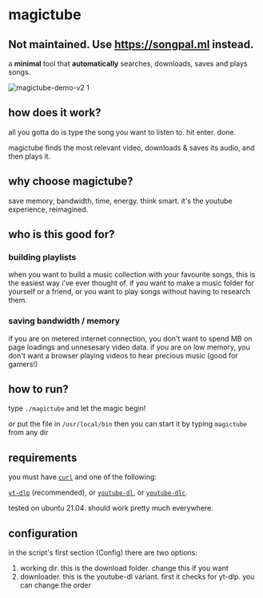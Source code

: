 # magictube

## Not maintained. Use https://songpal.ml instead.

a **minimal** tool that **automatically** searches, downloads, saves and plays songs.

![magictube-demo-v2 1](https://user-images.githubusercontent.com/26126049/128795673-bade22ab-bab1-415e-acdc-1140bb654532.gif)

## how does it work?

all you gotta do is type the song you want to listen to. hit enter. done.

magictube finds the most relevant video, downloads & saves its audio, and then plays it.

## why choose magictube?

save memory, bandwidth, time, energy. think smart. it's the youtube experience, reimagined.

## who is this good for?

### **building playlists**
when you want to build a music collection with your favourite songs, this is the easiest way i've ever thought of.
if you want to make a music folder for yourself or a friend, or you want to play songs without having to research them.

### saving bandwidth / memory
if you are on metered internet connection, you don't want to spend MB on page loadings and unnesesary video data.
if you are on low memory, you don't want a browser playing videos to hear precious music (good for gamers!)

## how to run?

type `./magictube` and let the magic begin!

*or* put the file in `/usr/local/bin` then you can start it by typing `magictube` from any dir

## requirements

you must have [`curl`](https://google.com/search?&q=install+curl+linux) and one of the following:

[`yt-dlp`](https://github.com/yt-dlp/yt-dlp) (recommended), or [`youtube-dl`](https://youtube-dl.org), or [`youtube-dlc`](https://github.com/blackjack4494/yt-dlc).

tested on ubuntu 21.04. should work pretty much everywhere.

## configuration

in the script's first section (Config) there are two options:

1. working dir. this is the download folder. change this if you want
2. downloader. this is the youtube-dl variant. first it checks for yt-dlp. you can change the order
